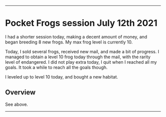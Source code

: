 
***

# Pocket Frogs session July 12th 2021

I had a shorter session today, making a decent amount of money, and began breeding 8 new frogs. My max frog level is currently 10.

Today, I sold several frogs, received new mail, and made a bit of progress. I managed to obtain a level 10 frog today through the mail, with the rarity level of endangered. I did not play extra today, I quit when I reached all my goals. It took a while to reach all the goals though.

I leveled up to level 10 today, and bought a new habitat.

## Overview

See above.

***
